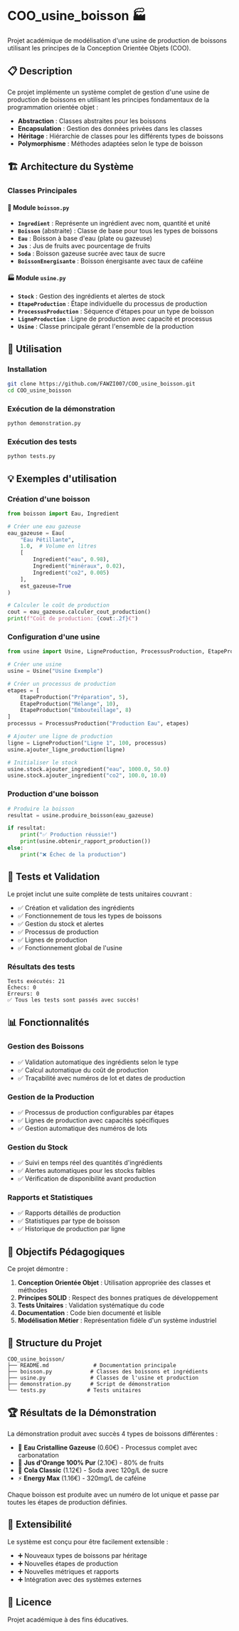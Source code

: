 # COO_usine_boisson 🏭

Projet académique de modélisation d'une usine de production de boissons utilisant les principes de la Conception Orientée Objets (COO).

## 📋 Description

Ce projet implémente un système complet de gestion d'une usine de production de boissons en utilisant les principes fondamentaux de la programmation orientée objet :

- **Abstraction** : Classes abstraites pour les boissons
- **Encapsulation** : Gestion des données privées dans les classes
- **Héritage** : Hiérarchie de classes pour les différents types de boissons
- **Polymorphisme** : Méthodes adaptées selon le type de boisson

## 🏗️ Architecture du Système

### Classes Principales

#### 🥤 Module `boisson.py`
- **`Ingredient`** : Représente un ingrédient avec nom, quantité et unité
- **`Boisson`** (abstraite) : Classe de base pour tous les types de boissons
- **`Eau`** : Boisson à base d'eau (plate ou gazeuse)
- **`Jus`** : Jus de fruits avec pourcentage de fruits
- **`Soda`** : Boisson gazeuse sucrée avec taux de sucre
- **`BoissonEnergisante`** : Boisson énergisante avec taux de caféine

#### 🏭 Module `usine.py`
- **`Stock`** : Gestion des ingrédients et alertes de stock
- **`EtapeProduction`** : Étape individuelle du processus de production
- **`ProcessusProduction`** : Séquence d'étapes pour un type de boisson
- **`LigneProduction`** : Ligne de production avec capacité et processus
- **`Usine`** : Classe principale gérant l'ensemble de la production

## 🚀 Utilisation

### Installation
```bash
git clone https://github.com/FAWZI007/COO_usine_boisson.git
cd COO_usine_boisson
```

### Exécution de la démonstration
```bash
python demonstration.py
```

### Exécution des tests
```bash
python tests.py
```

## 💡 Exemples d'utilisation

### Création d'une boisson
```python
from boisson import Eau, Ingredient

# Créer une eau gazeuse
eau_gazeuse = Eau(
    "Eau Pétillante",
    1.0,  # Volume en litres
    [
        Ingredient("eau", 0.98),
        Ingredient("minéraux", 0.02),
        Ingredient("co2", 0.005)
    ],
    est_gazeuse=True
)

# Calculer le coût de production
cout = eau_gazeuse.calculer_cout_production()
print(f"Coût de production: {cout:.2f}€")
```

### Configuration d'une usine
```python
from usine import Usine, LigneProduction, ProcessusProduction, EtapeProduction

# Créer une usine
usine = Usine("Usine Exemple")

# Créer un processus de production
etapes = [
    EtapeProduction("Préparation", 5),
    EtapeProduction("Mélange", 10),
    EtapeProduction("Embouteillage", 8)
]
processus = ProcessusProduction("Production Eau", etapes)

# Ajouter une ligne de production
ligne = LigneProduction("Ligne 1", 100, processus)
usine.ajouter_ligne_production(ligne)

# Initialiser le stock
usine.stock.ajouter_ingredient("eau", 1000.0, 50.0)
usine.stock.ajouter_ingredient("co2", 100.0, 10.0)
```

### Production d'une boisson
```python
# Produire la boisson
resultat = usine.produire_boisson(eau_gazeuse)

if resultat:
    print("✅ Production réussie!")
    print(usine.obtenir_rapport_production())
else:
    print("❌ Échec de la production")
```

## 🧪 Tests et Validation

Le projet inclut une suite complète de tests unitaires couvrant :

- ✅ Création et validation des ingrédients
- ✅ Fonctionnement de tous les types de boissons
- ✅ Gestion du stock et alertes
- ✅ Processus de production
- ✅ Lignes de production
- ✅ Fonctionnement global de l'usine

### Résultats des tests
```
Tests exécutés: 21
Échecs: 0
Erreurs: 0
✅ Tous les tests sont passés avec succès!
```

## 📊 Fonctionnalités

### Gestion des Boissons
- ✅ Validation automatique des ingrédients selon le type
- ✅ Calcul automatique du coût de production
- ✅ Traçabilité avec numéros de lot et dates de production

### Gestion de la Production
- ✅ Processus de production configurables par étapes
- ✅ Lignes de production avec capacités spécifiques
- ✅ Gestion automatique des numéros de lots

### Gestion du Stock
- ✅ Suivi en temps réel des quantités d'ingrédients
- ✅ Alertes automatiques pour les stocks faibles
- ✅ Vérification de disponibilité avant production

### Rapports et Statistiques
- ✅ Rapports détaillés de production
- ✅ Statistiques par type de boisson
- ✅ Historique de production par ligne

## 🎯 Objectifs Pédagogiques

Ce projet démontre :

1. **Conception Orientée Objet** : Utilisation appropriée des classes et méthodes
2. **Principes SOLID** : Respect des bonnes pratiques de développement
3. **Tests Unitaires** : Validation systématique du code
4. **Documentation** : Code bien documenté et lisible
5. **Modélisation Métier** : Représentation fidèle d'un système industriel

## 📁 Structure du Projet

```
COO_usine_boisson/
├── README.md              # Documentation principale
├── boisson.py            # Classes des boissons et ingrédients
├── usine.py              # Classes de l'usine et production
├── demonstration.py      # Script de démonstration
└── tests.py             # Tests unitaires
```

## 🏆 Résultats de la Démonstration

La démonstration produit avec succès 4 types de boissons différentes :

- 🌊 **Eau Cristalline Gazeuse** (0.60€) - Processus complet avec carbonatation
- 🍊 **Jus d'Orange 100% Pur** (2.10€) - 80% de fruits
- 🥤 **Cola Classic** (1.12€) - Soda avec 120g/L de sucre
- ⚡ **Energy Max** (1.16€) - 320mg/L de caféine

Chaque boisson est produite avec un numéro de lot unique et passe par toutes les étapes de production définies.

## 🔧 Extensibilité

Le système est conçu pour être facilement extensible :

- ➕ Nouveaux types de boissons par héritage
- ➕ Nouvelles étapes de production
- ➕ Nouvelles métriques et rapports
- ➕ Intégration avec des systèmes externes

## 📝 Licence

Projet académique à des fins éducatives.